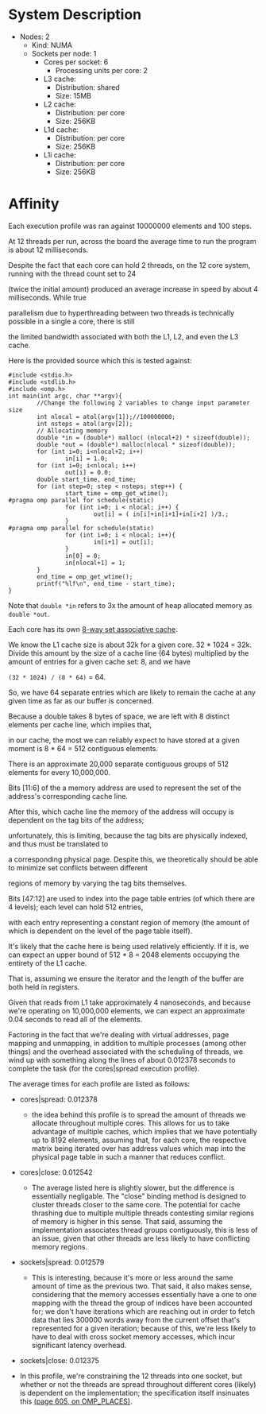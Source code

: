 # System  Description

- Nodes: 2
  - Kind: NUMA
  - Sockets per node: 1
    - Cores per socket: 6
      - Processing units per core: 2
    - L3 cache:
      - Distribution: shared
      - Size: 15MB
    - L2 cache:
      - Distribution: per core
      - Size: 256KB
    - L1d cache:
      - Distribution: per core
      - Size: 256KB
    - L1i cache:
      - Distribution: per core
      - Size: 256KB

# Affinity

Each execution profile was ran against 10000000 elements and 100 steps.

At 12 threads per run, across the board the average time to run the program is about 12 milliseconds.

Despite the fact that each core can hold 2 threads, on the 12 core system, running with the thread count set to 24

(twice the initial amount) produced an average increase in speed by about 4 milliseconds. While true

parallelism due to hyperthreading between two threads is technically possible in a single a core, there is still

the limited bandwidth associated with both the L1, L2, and even the L3 cache.

Here is the provided source which this is tested against:

```
#include <stdio.h>
#include <stdlib.h>
#include <omp.h>
int main(int argc, char **argv){
        //Change the following 2 variables to change input parameter size
        int nlocal = atol(argv[1]);//100000000;
        int nsteps = atol(argv[2]);
        // Allocating memory
        double *in = (double*) malloc( (nlocal+2) * sizeof(double));
        double *out = (double*) malloc(nlocal * sizeof(double));
        for (int i=0; i<nlocal+2; i++)
                in[i] = 1.0;
        for (int i=0; i<nlocal; i++)
                out[i] = 0.0;
        double start_time, end_time;
        for (int step=0; step < nsteps; step++) {
                start_time = omp_get_wtime();
#pragma omp parallel for schedule(static)
                for (int i=0; i < nlocal; i++) {
                        out[i] = ( in[i]+in[i+1]+in[i+2] )/3.;
                }
#pragma omp parallel for schedule(static)
                for (int i=0; i < nlocal; i++){
                        in[i+1] = out[i];
                }
                in[0] = 0;
                in[nlocal+1] = 1;
        }
        end_time = omp_get_wtime();
        printf("%lf\n", end_time - start_time);
}
```

Note that `double *in` refers to 3x the amount of heap allocated memory as `double *out`.

Each core has its own [8-way set associative cache](https://en.wikichip.org/wiki/intel/xeon_e5/e5-2620_v4#Cache).

We know the L1 cache size is about 32k for a given core. 32 * 1024 = 32k. Divide this amount by the size of a cache line (64 bytes) multiplied
by the amount of entries for a given cache set: 8, and we have

`(32 * 1024) / (8 * 64)` = 64.


So, we have 64 separate entries which are likely to remain the cache at any given time as far as our buffer is concerned.

Because a double takes 8 bytes of space, we are left with 8 distinct elements per cache line, which implies that,

in our cache, the most we can reliably expect to have stored at a given moment is 8 * 64 = 512 contiguous elements.

There is an approximate 20,000 separate contiguous groups of 512 elements for every 10,000,000.


Bits [11:6] of the a memory address are used to represent the set of the address's corresponding cache line.


After this, which cache line the memory of the address will occupy is dependent on the tag bits of the address;

unfortunately, this is limiting, because the tag bits are physically indexed, and thus must be translated to

a corresponding physical page. Despite this, we theoretically should be able to minimize set conflicts between different

regions of memory by varying the tag bits themselves.


Bits [47:12] are used to index into the page table entries (of which there are 4 levels); each level can hold 512 entries,

with each entry representing a constant region of memory (the amount of which is dependent on the level of the page table itself).

It's likely that the cache here is being used relatively efficiently. If it is, we can expect an upper bound of 512 * 8 = 2048 elements occupying the entirety of the L1 cache.

That is, assuming we ensure the iterator and the length of the buffer are both held in registers.

Given that reads from L1 take approximately 4 nanoseconds, and because we're operating on
10,000,000 elements, we can expect an approximate 0.04 seconds to read all of the elements.

Factoring in the fact that we're dealing with virtual addresses, page mapping and unmapping, in addition to multiple processes (among other things) and the overhead associated with the scheduling of threads, we wind up with something along the lines of about 0.012378 seconds to complete the task (for the cores|spread execution profile).

The average times for each profile are listed as follows:

* cores|spread: 0.012378

  * the idea behind this profile is to spread the amount of threads we allocate throughout multiple cores. This allows for us to take advantage of multiple caches, which implies that we have potentially up to 8192 elements, assuming that, for each core, the respective matrix being iterated over has address values which map into the physical page table in such a manner that reduces conflict.

* cores|close: 0.012542
  * The average listed here is slightly slower, but the difference is essentially negligable. The "close" binding method is designed to cluster threads closer to the same core. The potential for cache thrashing due to multiple multiple threads contesting similar regions of memory is higher in this sense. That said, assuming the implementation associates thread groups contiguously, this is less of an issue, given that other threads are less likely to have conflicting memory regions.


* sockets|spread: 0.012579
  * This is interesting, because it's more or less around the same amount of time as the previous two. That said, it also makes sense, considering that the memory accesses essentially have a one to one mapping with the thread the group of indices have been accounted for; we don't have iterations which are reaching out in order to fetch data that lies 300000 words away from the current offset that's represented for a given iteration; because of this, we're less likely to have to deal with cross socket memory accesses, which incur significant latency overhead.

* sockets|close: 0.012375
 * In this profile, we're constraining the 12 threads into one socket, but whether or not the threads are spread throughout different cores (likely) is dependent on the implementation; the specification itself insinuates this [(page 605, on OMP_PLACES)](https://www.openmp.org/wp-content/uploads/OpenMP-API-Specification-5.0.pdf).











